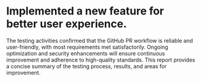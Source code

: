 
Implemented a new feature for better user experience.
=======
The testing activities confirmed that the GitHub PR workflow is reliable and user-friendly, with most requirements met satisfactorily. Ongoing optimization and security enhancements will ensure continuous improvement and adherence to high-quality standards. This report provides a concise summary of the testing process, results, and areas for improvement.

